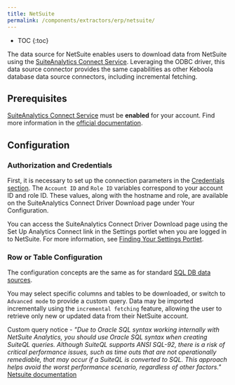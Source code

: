 ```yaml
---
title: NetSuite
permalink: /components/extractors/erp/netsuite/
---
```


* TOC
{:toc}

The data source for NetSuite enables users to download data from NetSuite using
the [SuiteAnalytics Connect Service](https://docs.oracle.com/en/cloud/saas/netsuite/ns-online-help/chapter_3963845427.html). 
Leveraging the ODBC driver, this data source connector provides the same capabilities as other Keboola database data source connectors, including incremental fetching.

## Prerequisites

[SuiteAnalytics Connect Service](https://docs.oracle.com/en/cloud/saas/netsuite/ns-online-help/section_3996274388.html) must be **enabled** for your account. 
Find more information in the [official documentation](https://docs.oracle.com/en/cloud/saas/netsuite/ns-online-help/chapter_1555594476.html).

## Configuration

### Authorization and Credentials

First, it is necessary to set up the connection parameters in the [Credentials section](https://help.keboola.com/components/extractors/database/sqldb/#initial-setup). 
The `Account ID` and `Role ID` variables correspond to your account ID and role ID. These values, along with the hostname and role, are available on the SuiteAnalytics Connect Driver Download page 
under Your Configuration. 

You can access the SuiteAnalytics Connect Driver Download page using the Set Up Analytics Connect link in the Settings portlet when you are logged in to NetSuite. 
For more information, see [Finding Your Settings Portlet](https://docs.oracle.com/en/cloud/saas/netsuite/ns-online-help/bridgehead_1493644302.html).

### Row or Table Configuration

The configuration concepts are the same as for standard [SQL DB data sources](https://help.keboola.com/components/extractors/database/sqldb/).

You may select specific columns and tables to be downloaded, or switch to `Advanced mode` to provide a custom query. Data may be imported incrementally using the `incremental fetching` feature, 
allowing the user to retrieve only new or updated data from their NetSuite account.

Custom query notice - *"Due to Oracle SQL syntax working internally with NetSuite Analytics, you should use Oracle SQL syntax when creating SuiteQL queries. Although SuiteQL supports ANSI SQL-92, there is a risk of critical performance issues, such as time outs that are not operationally remediable, that may occur if a SuiteQL is converted to SQL. This approach helps avoid the worst performance scenario, regardless of other factors."* [Netsuite documentation](https://docs.oracle.com/en/cloud/saas/netsuite/ns-online-help/article_0824094533.html#SuiteQL-Performance-and-Best-Practices)
